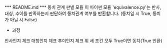 *** README.md
*** 동치 관계 판별 모듈
이 파이썬 모듈 'equivalence.py'는 반사, 대칭, 추이를 만족하는지 판단하여 동치관계 여부를 반환합니다. (동치일 시 True, 동치가 아닐 시 False)

* 과정

반사인지 체크
대칭인지 체크
추이인지 체크
위 세 조건 모두 True이면 동치(True 반환)
